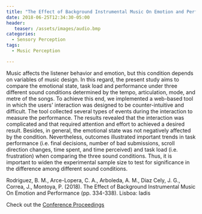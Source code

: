 ```yaml
---
title: "The Effect of Background Instrumental Music On Emotion and Performance"
date: 2018-06-25T12:34:30-05:00
header:
   teaser: /assets/images/audio.bmp
categories:
  - Sensory Perception
tags:
  - Music Perception

---
```

Music affects the listener behavior and emotion, but this condition depends on variables of music design. 
In this regard, the present study aims to compare the emotional state, task load and performance under 
three different sound conditions determined by the tempo, articulation, mode, and metre of the songs. 
To achieve this end, we implemented a web-based tool in which the users' interaction was designed to be 
counter-intuitive and difficult. The tool collected several types of events during the interaction to 
measure the performance. The results revealed that the interaction was complicated and that required 
attention and effort to achieved a desired result. Besides, in general, the emotional state was not 
negatively affected by the condition. Nevertheless, outcomes illustrated important trends in task 
performance (i.e. final decisions, number of bad submissions, scroll direction changes, time spent, 
and time perceived) and task load (i.e. frustration) when comparing the three sound conditions. 
Thus, it is important to widen the experimental sample size to test for significance in the difference 
among different sound conditions.

Rodriguez, B. M., Arce-Lopera, C. A., Arboleda, A. M., Diaz Cely, J. G., Correa, J., Montoya, P. (2018). 
The Effect of Background Instrumental Music On Emotion and Performance (pp. 334-338). Lisboa: Iadis

Check out the [Conference Proceedings][URL] 

[URL]:  http://www.iadisportal.org/digital-library/the-effect-of-background-instrumental-music-on-emotion-and-performance